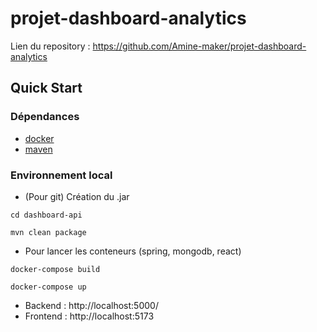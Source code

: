 # projet-dashboard-analytics

Lien du repository : <https://github.com/Amine-maker/projet-dashboard-analytics>

## Quick Start

### Dépendances

* [docker](https://docs.docker.com/engine/install/)
* [maven](https://maven.apache.org/download.cgi)

### Environnement local

* (Pour git) Création du .jar

```shell
cd dashboard-api
```

```shell
mvn clean package
```




* Pour lancer les conteneurs (spring, mongodb, react)

```shell
docker-compose build
```

```shell
docker-compose up
```

* Backend : http://localhost:5000/
* Frontend : http://localhost:5173